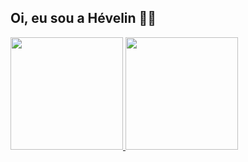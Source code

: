 ## Oi, eu sou a Hévelin 👋😎

<div>
  <a href="https://github.com/hevelinlima"> 
  <img height="180em" src="https://github-readme-stats.vercel.app/api?username=hevelinlima&show_icons=true&theme=nightowl" />
  <img height="180em" src="https://github-readme-stats.vercel.app/api/top-langs/?username=hevelinlima&layout=compact&langs_count=6&theme=nightowl" />
</div>



 
